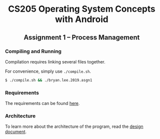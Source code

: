 <h1 align="center">
  CS205 Operating System Concepts with Android
</h1>
<h2 align="center">
  Assignment 1 – Process Management
</h2>

### Compiling and Running

Compilation requires linking several files together.

For convenience, simply use `./compile.sh`.

```bash
$ ./compile.sh && ./bryan.lee.2019.asgn1
```

### Requirements

The requirements can be found [here](./docs/requirements.md).

### Architecture

To learn more about the architecture of the program, read the [design document](./docs/architecture.md).

